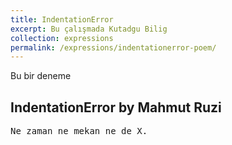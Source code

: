 ```yaml
---
title: IndentationError
excerpt: Bu çalışmada Kutadgu Bilig
collection: expressions
permalink: /expressions/indentationerror-poem/ 
---
```


Bu bir deneme

## IndentationError by Mahmut Ruzi
<pre>
Ne zaman ne mekan ne de X.
</pre>

